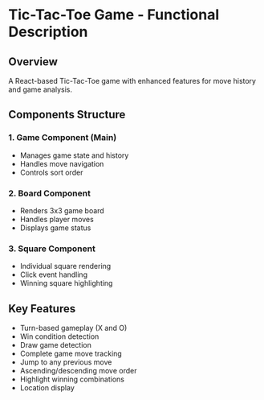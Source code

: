 # Tic-Tac-Toe Game - Functional Description

## Overview
A React-based Tic-Tac-Toe game with enhanced features for move history and game analysis.

## Components Structure

### 1. Game Component (Main)
- Manages game state and history
- Handles move navigation
- Controls sort order

### 2. Board Component  
- Renders 3x3 game board
- Handles player moves
- Displays game status

### 3. Square Component
- Individual square rendering
- Click event handling
- Winning square highlighting

## Key Features

- Turn-based gameplay (X and O)
- Win condition detection
- Draw game detection
- Complete game move tracking
- Jump to any previous move
- Ascending/descending move order
- Highlight winning combinations
- Location display